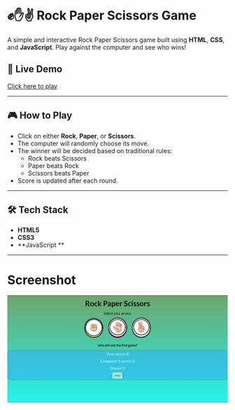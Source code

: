 
# ✊✋✌️ Rock Paper Scissors Game

A simple and interactive Rock Paper Scissors game built using **HTML**, **CSS**, and **JavaScript**. Play against the computer and see who wins!

## 🔗 Live Demo

[Click here to play]([https://yogesh507.github.io/Rock-Paper-Scissors-Game/])  

---

## 🎮 How to Play

- Click on either **Rock**, **Paper**, or **Scissors**.
- The computer will randomly choose its move.
- The winner will be decided based on traditional rules:
  - Rock beats Scissors
  - Paper beats Rock
  - Scissors beats Paper
- Score is updated after each round.

---

## 🛠️ Tech Stack

- **HTML5**
- **CSS3**
- **JavaScript **

---

# Screenshot

![Screenshot](images/game.png)
